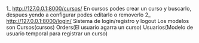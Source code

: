 1_ http://127.0.0.1:8000/cursos/ En cursos podes crear un curso y buscarlo, despues yendo a configurar podes editarlo o removerlo
2_ http://127.0.0.1:8000/login/ Sistema de login/registro y logout
Los modelos son Cursos(cursos) Orders(El usuario agarra un curso) Usuarios(Modelo de usuario temporal para registrar un curso)
